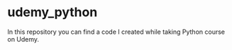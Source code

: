 # udemy_python
In this repository you can find a code I created while taking Python course on Udemy.
